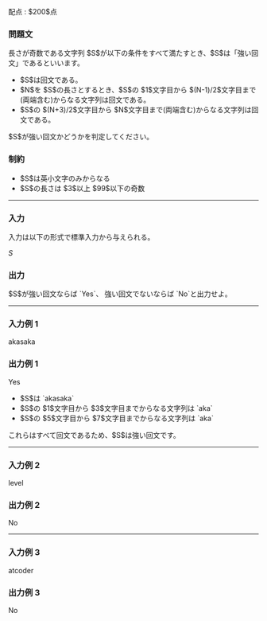 
<div>

<span>

<span>

<p>
配点 : $200$点
</p>

<div>

<section>

### **問題文**

<p>
長さが奇数である文字列 $S$が以下の条件をすべて満たすとき、$S$は「強い回文」であるといいます。
</p>

<ul>

<li>
$S$は回文である。
</li>

<li>
$N$を $S$の長さとするとき、$S$の $1$文字目から $(N-1)/2$文字目まで(両端含む)からなる文字列は回文である。
</li>

<li>
$S$の $(N+3)/2$文字目から $N$文字目まで(両端含む)からなる文字列は回文である。
</li>

</ul>

<p>
$S$が強い回文かどうかを判定してください。
</p>

</section>

</div>

<div>

<section>

### **制約**

<ul>

<li>
$S$は英小文字のみからなる
</li>

<li>
$S$の長さは $3$以上 $99$以下の奇数
</li>

</ul>

</section>

</div>

---

<div>

<div>

<section>

### **入力**

<p>
入力は以下の形式で標準入力から与えられる。
</p>

<div>

$S$
</div>

</section>

</div>

<div>

<section>

### **出力**

<p>
$S$が強い回文ならば `Yes`、
強い回文でないならば `No`と出力せよ。
</p>

</section>

</div>

</div>

---

<div>

<section>

### **入力例 1**

<div>

akasaka

</div>

</section>

</div>

<div>

<section>

### **出力例 1**

<div>

Yes

</div>

<ul>

<li>
$S$は `akasaka`
</li>

<li>
$S$の $1$文字目から $3$文字目までからなる文字列は `aka`
</li>

<li>
$S$の $5$文字目から $7$文字目までからなる文字列は `aka`
</li>

</ul>

<p>
これらはすべて回文であるため、$S$は強い回文です。
</p>

</section>

</div>

---

<div>

<section>

### **入力例 2**

<div>

level

</div>

</section>

</div>

<div>

<section>

### **出力例 2**

<div>

No

</div>

</section>

</div>

---

<div>

<section>

### **入力例 3**

<div>

atcoder

</div>

</section>

</div>

<div>

<section>

### **出力例 3**

<div>

No

</div>

</section>

</div>

</span>

</span>

</div>
